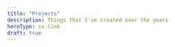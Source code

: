 ```yaml
---
title: "Projects"
description: Things that I've created over the years
heroType: is-link
draft: true
---
```

